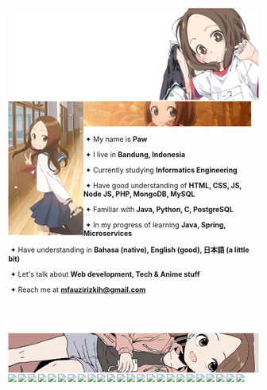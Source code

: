<img src="./images/wide-banner.jpg">

<div>
 <img align="left" width="30%" src="./images/long-banner.jpg">

 <div>
  <img src="./images/about.jpg" width="67%">
  <p align="right">

   &nbsp;&#10022; My name is **Paw**

   &nbsp;&#10022; I live in **Bandung, Indonesia**

   &nbsp;&#10022; Currently studying **Informatics Engineering**

   &nbsp;&#10022; Have good understanding of  **HTML, CSS, JS, Node JS, PHP, MongoDB, MySQL**

   &nbsp;&#10022; Familiar with  **Java, Python, C, PostgreSQL**
   
   &nbsp;&#10022; In my progress of learning **Java, Spring, Microservices**

   &nbsp;&#10022; Have understanding in **Bahasa (native), English (good), 日本語 (a little bit)**
   
   &nbsp;&#10022; Let's talk about **Web development, Tech & Anime stuff**
   
   &nbsp;&#10022; Reach me at **mfauzirizkih@gmail.com**
   
  </p>
 </div>
</div>

<br><br><br>

<img src="./images/takagi-sleep.jpg">

<div>
 <img src="https://img.shields.io/badge/html5-%23E34F26.svg?style=for-the-badge&logo=html5&logoColor=white">
 <img src="https://img.shields.io/badge/css3-%231572B6.svg?style=for-the-badge&logo=css3&logoColor=white">
 <img src="https://img.shields.io/badge/javascript-%23323330.svg?style=for-the-badge&logo=javascript&logoColor=%23F7DF1E">
 <img src="https://img.shields.io/badge/bootstrap-%23563D7C.svg?style=for-the-badge&logo=bootstrap&logoColor=white">
 <img src="https://img.shields.io/badge/vuejs-%2335495e.svg?style=for-the-badge&logo=vuedotjs&logoColor=%234FC08D">
 <img src="https://img.shields.io/badge/Vuetify-1867C0?style=for-the-badge&logo=vuetify&logoColor=AEDDFF">
 <img src="https://img.shields.io/badge/node.js-6DA55F?style=for-the-badge&logo=node.js&logoColor=white">
 <img src="https://img.shields.io/badge/express.js-%23404d59.svg?style=for-the-badge&logo=express&logoColor=%2361DAFB">
 <img src="https://img.shields.io/badge/php-%23777BB4.svg?style=for-the-badge&logo=php&logoColor=white">
 <img src="https://img.shields.io/badge/CodeIgniter-%23EF4223.svg?style=for-the-badge&logo=codeIgniter&logoColor=white"> 
 <img src="https://img.shields.io/badge/laravel-%23FF2D20.svg?style=for-the-badge&logo=laravel&logoColor=white"> 
 <img src="https://img.shields.io/badge/python-3670A0?style=for-the-badge&logo=python&logoColor=ffdd54"> 
 <img src="https://img.shields.io/badge/flask-%23000.svg?style=for-the-badge&logo=flask&logoColor=white"> 
 <img src="https://img.shields.io/badge/opencv-%23white.svg?style=for-the-badge&logo=opencv&logoColor=white"> 
 <img src="https://img.shields.io/badge/c-%2300599C.svg?style=for-the-badge&logo=c&logoColor=white"> 
 <img src="https://img.shields.io/badge/mysql-%2300f.svg?style=for-the-badge&logo=mysql&logoColor=white"> 
 <img src="https://img.shields.io/badge/postgres-%23316192.svg?style=for-the-badge&logo=postgresql&logoColor=white"> 
 <img src="https://img.shields.io/badge/MongoDB-%234ea94b.svg?style=for-the-badge&logo=mongodb&logoColor=white"> 
 <img src="https://img.shields.io/badge/unity-%23000000.svg?style=for-the-badge&logo=unity&logoColor=white"> 
 <img src="https://img.shields.io/badge/GODOT-%23FFFFFF.svg?style=for-the-badge&logo=godot-engine">
 <img src="https://img.shields.io/badge/figma-%23F24E1E.svg?style=for-the-badge&logo=figma&logoColor=white"> 
 <img src="https://img.shields.io/badge/adobe%20illustrator-%23FF9A00.svg?style=for-the-badge&logo=adobe%20illustrator&logoColor=white">
 <img src="https://img.shields.io/badge/Adobe%20XD-470137?style=for-the-badge&logo=Adobe%20XD&logoColor=#FF61F6"> 
 <img src="https://img.shields.io/badge/blender-%23F5792A.svg?style=for-the-badge&logo=blender&logoColor=white">
</div>

